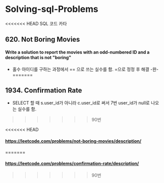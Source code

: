 # Solving-sql-Problems

<<<<<<< HEAD
SQL  코드 카타

## 620. Not Boring Movies

####  Write a solution to report the movies with an odd-numbered ID and a description that is not "boring"

-  홀수 아이디를 구하는 과정에서 == 으로 쓰는 실수를 함. =으로 정정 후 해결 -완-
=======
## 1934. Confirmation Rate

- SELECT 할 때 s.user_id가 아니라 c.user_id로 써서  7번 user_id가 null로 나오는 실수를 함.
>>>>>>> 90번




<<<<<<< HEAD








#### https://leetcode.com/problems/not-boring-movies/description/
=======
#### https://leetcode.com/problems/confirmation-rate/description/
>>>>>>> 90번
